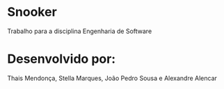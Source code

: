 # Snooker
Trabalho para a disciplina Engenharia de Software
# Desenvolvido por: 
Thais Mendonça,
Stella Marques,
João Pedro Sousa e
Alexandre Alencar
